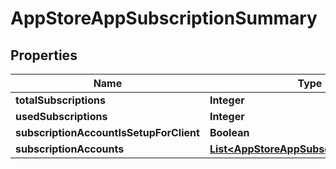 
# AppStoreAppSubscriptionSummary

## Properties
Name | Type | Description | Notes
------------ | ------------- | ------------- | -------------
**totalSubscriptions** | **Integer** |  |  [optional]
**usedSubscriptions** | **Integer** |  |  [optional]
**subscriptionAccountIsSetupForClient** | **Boolean** |  |  [optional]
**subscriptionAccounts** | [**List&lt;AppStoreAppSubscriptionAccount&gt;**](AppStoreAppSubscriptionAccount.md) |  |  [optional]



